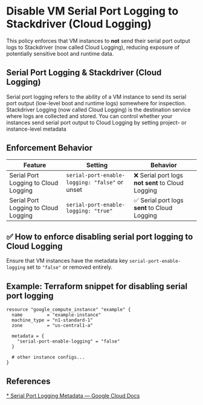 # Disable VM Serial Port Logging to Stackdriver (Cloud Logging)

This policy enforces that VM instances to **not** send their serial port output logs to Stackdriver (now called Cloud Logging), reducing exposure of potentially sensitive boot and runtime data.

## Serial Port Logging & Stackdriver (Cloud Logging)
Serial port logging refers to the ability of a VM instance to send its serial port output (low-level boot and runtime logs) somewhere for inspection.
Stackdriver Logging (now called Cloud Logging) is the destination service where logs are collected and stored.
You can control whether your instances send serial port output to Cloud Logging by setting project- or instance-level metadata

##  Enforcement Behavior

| Feature                              | Setting                                        | Behavior                                         |
| ------------------------------------ | ---------------------------------------------- | ------------------------------------------------ |
| Serial Port Logging to Cloud Logging | `serial-port-enable-logging: "false"` or unset | ❌ Serial port logs **not sent** to Cloud Logging |
| Serial Port Logging to Cloud Logging | `serial-port-enable-logging: "true"`           | ✅ Serial port logs **sent** to Cloud Logging     |

## ✅ How to enforce disabling serial port logging to Cloud Logging

Ensure that VM instances have the metadata key `serial-port-enable-logging` set to `"false"` or removed entirely.

## Example: Terraform snippet for disabling serial port logging

```hcl
resource "google_compute_instance" "example" {
  name         = "example-instance"
  machine_type = "n1-standard-1"
  zone         = "us-central1-a"

  metadata = {
    "serial-port-enable-logging" = "false"
  }

  # other instance configs...
}
```
## References

[* Serial Port Logging Metadata — Google Cloud Docs](https://cloud.google.com/compute/docs/troubleshooting/viewing-serial-port-output#setting_project_and_instance_metadata)
  
